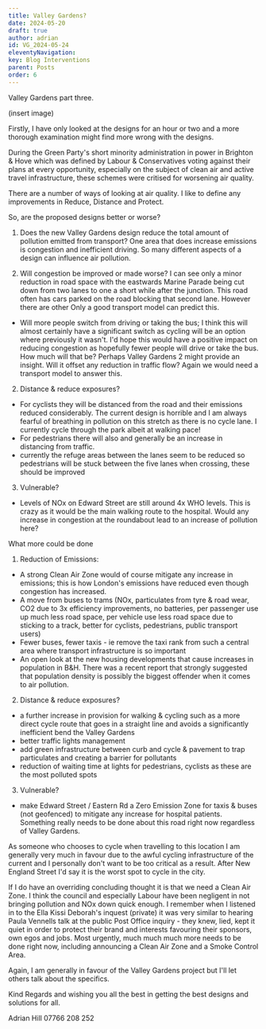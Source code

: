 ```yaml
---
title: Valley Gardens?
date: 2024-05-20
draft: true
author: adrian
id: VG_2024-05-24
eleventyNavigation:
key: Blog Interventions
parent: Posts
order: 6
---
```


Valley Gardens part three.

(insert image)

Firstly, I have only looked at the designs for an hour or two
and a more thorough examination might find more wrong with the designs.

During the Green Party's short minority administration in power in Brighton & Hove
which was defined by Labour & Conservatives voting against their plans at every opportunity,
especially on the subject of clean air and active travel infrastructure,
these schemes were critised for worsening air quality.

There are a number of ways of looking at air quality.
I like to define any improvements in Reduce, Distance and Protect.

So, are the proposed designs better or worse?
1. Does the new Valley Gardens design reduce the total amount of pollution emitted from transport?
One area that does increase emissions is congestion and inefficient driving.
So many different aspects of a design can influence air pollution.


3. Will congestion be improved or made worse?
I can see only a minor reduction in road space with the eastwards Marine Parade being cut down from two lanes to one a short while after the junction.
This road often has cars parked on the road blocking that second lane.
However there are other Only a good transport model can predict this.

- Will more people switch from driving or taking the bus; I think this will almost certainly have a significant switch as cycling will be an option where previously it wasn't.  I'd hope this would have a positive impact on reducing congestion as hopefully fewer people will drive or take the bus.  How much will that be?  Perhaps Valley Gardens 2 might provide an insight.  Will it offset any reduction in traffic flow?  Again we would need a transport model to answer this.

2. Distance & reduce exposures?
- For cyclists they will be distanced from the road and their emissions reduced considerably.  The current design is horrible and I am always fearful of breathing in pollution on this stretch as there is no cycle lane.  I currently cycle through the park albeit at walking pace!
- For pedestrians there will also and generally be an increase in distancing from traffic.
- currently the refuge areas between the lanes seem to be reduced so pedestrians will be stuck between the five lanes when crossing, these should be improved

3. Vulnerable?
- Levels of NOx on Edward Street are still around 4x WHO levels.  This is crazy as it would be the main walking route to the hospital.  Would any increase in congestion at the roundabout lead to an increase of pollution here?

What more could be done
1. Reduction of Emissions:
- A strong Clean Air Zone would of course mitigate any increase in emissions; this is how London's emissions have reduced even though congestion has increased.
- A move from buses to trams (NOx, particulates from tyre & road wear, CO2 due to 3x efficiency improvements, no batteries, per passenger use up much less road space, per vehicle use less road space due to sticking to a track, better for cyclists, pedestrians, public transport users)
- Fewer buses, fewer taxis - ie remove the taxi rank from such a central area where transport infrastructure is so important
- An open look at the new housing developments that cause increases in population in B&H.  There was a recent report that strongly suggested that population density is possibly the biggest offender when it comes to air pollution.

2. Distance & reduce exposures?
- a further increase in provision for walking & cycling such as a more direct cycle route that goes in a straight line and avoids a significantly inefficient bend the Valley Gardens
- better traffic lights management
- add green infrastructure between curb and cycle & pavement to trap particulates and creating a barrier for pollutants
- reduction of waiting time at lights for pedestrians, cyclists as these are the most polluted spots

3. Vulnerable?
- make Edward Street / Eastern Rd a Zero Emission Zone for taxis & buses (not geofenced) to mitigate any increase for hospital patients.  Something really needs to be done about this road right now regardless of Valley Gardens.

As someone who chooses to cycle when travelling to this location I am generally very much in favour due to the awful cycling infrastructure of the current and I personally don't want to be too critical as a result.  After New England Street I'd say it is the worst spot to cycle in the city.

If I do have an overriding concluding thought it is that we need a Clean Air Zone.  I think the council and especially Labour have been negligent in not bringing pollution and NOx down quick enough.  I remember when I listened in to the Ella Kissi Deborah's inquest (private) it was very similar to hearing Paula Vennells talk at the public Post Office inquiry - they knew, lied, kept it quiet in order to protect their brand and interests favouring their sponsors, own egos and jobs.  Most urgently, much much much more needs to be done right now, including announcing a Clean Air Zone and a Smoke Control Area.

Again, I am generally in favour of the Valley Gardens project but I'll let others talk about the specifics.

Kind Regards and wishing you all the best in getting the best designs and solutions for all.

Adrian Hill
07766 208 252
